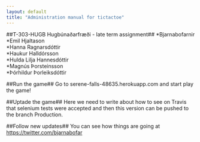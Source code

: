 ```yaml
---
layout: default
title: "Administration manual for tictactoe"
---
```

##T-303-HUGB Hugbúnaðarfræði  -  late term assignment##
*Bjarnabofarnir</br>
*Emil Hjaltason</br>
*Hanna Ragnarsdóttir</br>
*Haukur Halldórsson</br>
*Hulda Lilja Hannesdóttir</br>
*Magnús Þorsteinsson</br>
*Þórhildur Þorleiksdóttir</br>

##Run the game##
Go to serene-falls-48635.herokuapp.com and start play the game!

##Uptade the game##
Here we need to write about how to see on Travis that selenium tests were</break>
accepted and then this version can be pushed to the branch Production.

##Follow new updates##
You can see how things are going at https://twitter.com/bjarnabofar